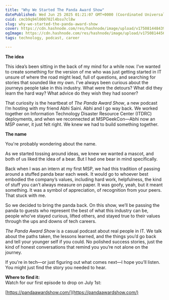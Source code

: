 ```yaml
---
title: "Why We Started The Panda Award Show"
datePublished: Wed Jun 25 2025 01:21:07 GMT+0000 (Coordinated Universal Time)
cuid: cmcb9q94l000702l4bsu7cl8w
slug: why-we-started-the-panda-award-show
cover: https://cdn.hashnode.com/res/hashnode/image/upload/v1750814484391/e3c7d9e3-5cad-40d4-a35e-0cc464f925c1.png
ogImage: https://cdn.hashnode.com/res/hashnode/image/upload/v1750814456506/be7b1df0-7558-4974-9a8e-9b6f1ea3ecd2.png
tags: technology, podcast, career

---
```


**The idea**

This idea’s been sitting in the back of my mind for a while now. I’ve wanted to create something for the version of me who was just getting started in IT unsure of where the road might lead, full of questions, and searching for stories that sounded like my own. I’ve always been curious about the journeys people take in this industry. What were the detours? What did they learn the hard way? What advice do they wish they had sooner?

That curiosity is the heartbeat of *The Panda Award Show*, a new podcast I’m hosting with my friend Abhi Saini. Abhi and I go way back. We worked together on Information Technology Disaster Resource Center (ITDRC) deployments, and when we reconnected at MSPGeekCon—Abhi now an MSP owner, it just felt right. We knew we had to build something together.  

**The name**

You're probably wondering about the name.

As we started tossing around ideas, we knew we wanted a mascot, and both of us liked the idea of a bear. But I had one bear in mind specifically.

Back when I was an intern at my first MSP, we had this tradition of passing around a stuffed panda bear each week. It would go to whoever best embodied the company’s values, including hard work, helpfulness, the kind of stuff you can’t always measure on paper. It was goofy, yeah, but it meant something. It was a symbol of appreciation, of recognition from your peers. That stuck with me.

So we decided to bring the panda back. On this show, we’ll be passing the panda to guests who represent the best of what this industry can be, people who’ve stayed curious, lifted others, and stayed true to their values through the ups and downs of tech careers.

*The Panda Award Show* is a casual podcast about real people in IT. We talk about the paths taken, the lessons learned, and the things you’d go back and tell your younger self if you could. No polished success stories, just the kind of honest conversations that remind you you’re not alone on the journey.

If you're in tech—or just figuring out what comes next—I hope you’ll listen. You might just find the story you needed to hear.

**Where to find it:**  
Watch for our first episode to drop on July 1st:

[https://pandaawardshow.com/](https://pandaawardshow.com/)